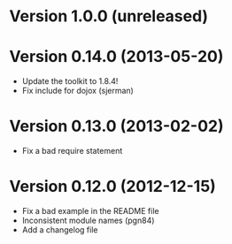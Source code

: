 # Version 1.0.0 (unreleased)

# Version 0.14.0 (2013-05-20)

* Update the toolkit to 1.8.4!
* Fix include for dojox (sjerman)

# Version 0.13.0 (2013-02-02)

* Fix a bad require statement

# Version 0.12.0 (2012-12-15)

* Fix a bad example in the README file
* Inconsistent module names (pgn84)
* Add a changelog file

